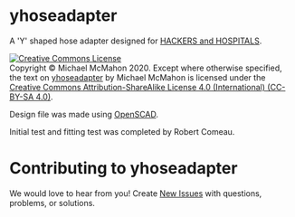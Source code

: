 # yhoseadapter

A 'Y' shaped hose adapter designed for [HACKERS and HOSPITALS](https://libreplanet.org/wiki/HACKERS_and_HOSPITALS).

<a rel="license" href="http://creativecommons.org/licenses/by-sa/4.0/"><img alt="Creative Commons License" style="border-width:0" src="https://i.creativecommons.org/l/by-sa/4.0/88x31.png" /></a><br>Copyright © Michael McMahon 2020.  Except where otherwise specified, the text on <a href="https://github.com/TechnologyClassroom/yhoseadapter">yhoseadapter</a> by Michael McMahon is licensed under the <a href="https://creativecommons.org/licenses/by-sa/4.0/">Creative Commons Attribution-ShareAlike License 4.0 (International) (CC-BY-SA 4.0)</a>.

Design file was made using [OpenSCAD](http://www.openscad.org/).

Initial test and fitting test was completed by Robert Comeau.

# Contributing to yhoseadapter

We would love to hear from you!  Create [New Issues](https://github.com/TechnologyClassroom/yhoseadapter/issues/new)
with questions, problems, or solutions.
